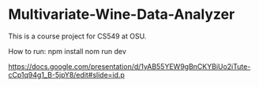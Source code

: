 # Multivariate-Wine-Data-Analyzer
This is a course project for CS549 at OSU.


How to run:
npm install
nom run dev




https://docs.google.com/presentation/d/1yAB55YEW9gBnCKYBiUo2iTute-cCp1q94g1_B-5jpY8/edit#slide=id.p
